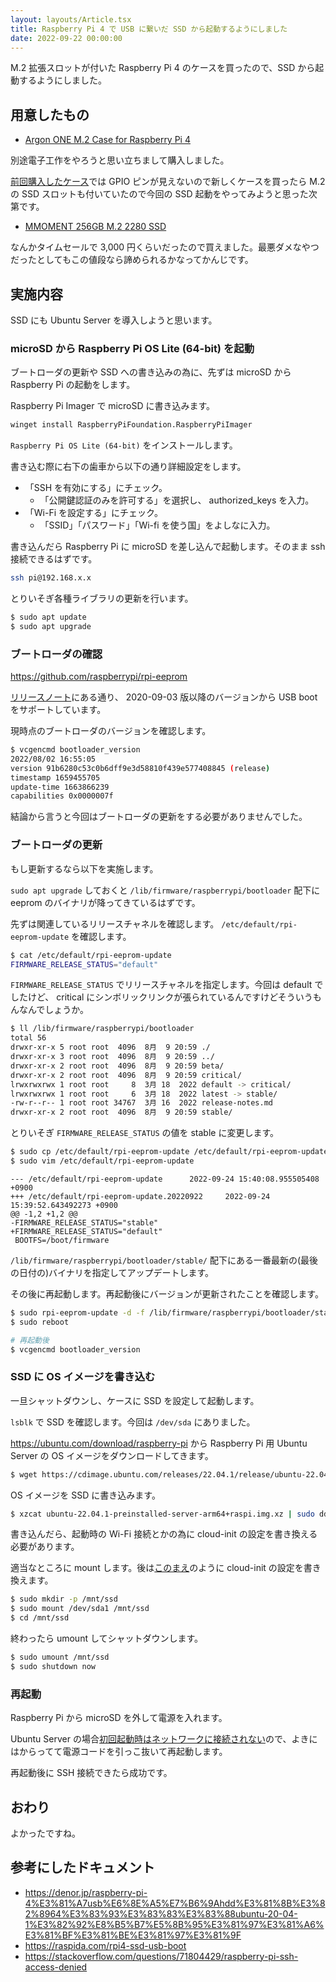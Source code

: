 ```yaml
---
layout: layouts/Article.tsx
title: Raspberry Pi 4 で USB に繋いだ SSD から起動するようにしました
date: 2022-09-22 00:00:00
---
```


M.2 拡張スロットが付いた Raspberry Pi 4 のケースを買ったので、SSD から起動するようにしました。

## 用意したもの

- [Argon ONE M.2 Case for Raspberry Pi 4](https://www.argon40.com/products/argon-one-m-2-case-for-raspberry-pi-4)

別途電子工作をやろうと思い立ちまして購入しました。

[前回購入したケース](https://flirc.tv/products/flirc-raspberrypi4-silver?variant=43085036454120)では GPIO ピンが見えないので新しくケースを買ったら M.2 の SSD スロットも付いていたので今回の SSD 起動をやってみようと思った次第です。

- [MMOMENT 256GB M.2 2280 SSD](https://www.amazon.co.jp/gp/product/B09W2Q1BXH)

なんかタイムセールで 3,000 円くらいだったので買えました。最悪ダメなやつだったとしてもこの値段なら諦められるかなってかんじです。

## 実施内容

SSD にも Ubuntu Server を導入しようと思います。

### microSD から Raspberry Pi OS Lite (64-bit) を起動

ブートローダの更新や SSD への書き込みの為に、先ずは microSD から Raspberry Pi の起動をします。

Raspberry Pi Imager で microSD に書き込みます。

```bash
winget install RaspberryPiFoundation.RaspberryPiImager
```

`Raspberry Pi OS Lite (64-bit)` をインストールします。

書き込む際に右下の歯車から以下の通り詳細設定をします。

- 「SSH を有効にする」にチェック。
  - 「公開鍵認証のみを許可する」を選択し、 authorized_keys を入力。
- 「Wi-Fi を設定する」にチェック。
  - 「SSID」「パスワード」「Wi-fi を使う国」をよしなに入力。

書き込んだら Raspberry Pi に microSD を差し込んで起動します。そのまま ssh 接続できるはずです。

```bash
ssh pi@192.168.x.x
```

とりいそぎ各種ライブラリの更新を行います。

```bash
$ sudo apt update
$ sudo apt upgrade
```

### ブートローダの確認

<https://github.com/raspberrypi/rpi-eeprom>

[リリースノート](https://github.com/raspberrypi/rpi-eeprom/blob/master/firmware/release-notes.md#2020-09-14-promote-the-2020-09-03-release-to-be-the-default-eeprom-images)にある通り、
2020-09-03 版以降のバージョンから USB boot をサポートしています。

現時点のブートローダのバージョンを確認します。

```bash
$ vcgencmd bootloader_version
2022/08/02 16:55:05
version 91b6280c53c0b6dff9e3d58810f439e577408845 (release)
timestamp 1659455705
update-time 1663866239
capabilities 0x0000007f
```

結論から言うと今回はブートローダの更新をする必要がありませんでした。

### ブートローダの更新

もし更新するなら以下を実施します。

`sudo apt upgrade` しておくと `/lib/firmware/raspberrypi/bootloader` 配下に eeprom
のバイナリが降ってきているはずです。

先ずは関連しているリリースチャネルを確認します。 `/etc/default/rpi-eeprom-update` を確認します。

```bash
$ cat /etc/default/rpi-eeprom-update
FIRMWARE_RELEASE_STATUS="default"
```

`FIRMWARE_RELEASE_STATUS` でリリースチャネルを指定します。今回は default でしたけど、 critical
にシンボリックリンクが張られているんですけどそういうもんなんでしょうか。

```bash
$ ll /lib/firmware/raspberrypi/bootloader
total 56
drwxr-xr-x 5 root root  4096  8月  9 20:59 ./
drwxr-xr-x 3 root root  4096  8月  9 20:59 ../
drwxr-xr-x 2 root root  4096  8月  9 20:59 beta/
drwxr-xr-x 2 root root  4096  8月  9 20:59 critical/
lrwxrwxrwx 1 root root     8  3月 18  2022 default -> critical/
lrwxrwxrwx 1 root root     6  3月 18  2022 latest -> stable/
-rw-r--r-- 1 root root 34767  3月 16  2022 release-notes.md
drwxr-xr-x 2 root root  4096  8月  9 20:59 stable/
```

とりいそぎ `FIRMWARE_RELEASE_STATUS` の値を stable に変更します。

```bash
$ sudo cp /etc/default/rpi-eeprom-update /etc/default/rpi-eeprom-update.20220922
$ sudo vim /etc/default/rpi-eeprom-update
```

```diff:rpi-eeprom-update
--- /etc/default/rpi-eeprom-update      2022-09-24 15:40:08.955505408 +0900
+++ /etc/default/rpi-eeprom-update.20220922     2022-09-24 15:39:52.643492273 +0900
@@ -1,2 +1,2 @@
-FIRMWARE_RELEASE_STATUS="stable"
+FIRMWARE_RELEASE_STATUS="default"
 BOOTFS=/boot/firmware
```

`/lib/firmware/raspberrypi/bootloader/stable/`
配下にある一番最新の(最後の日付の)バイナリを指定してアップデートします。

その後に再起動します。再起動後にバージョンが更新されたことを確認します。

```bash
$ sudo rpi-eeprom-update -d -f /lib/firmware/raspberrypi/bootloader/stable/pieeprom-2022-03-10.bin
$ sudo reboot

# 再起動後
$ vcgencmd bootloader_version
```

### SSD に OS イメージを書き込む

一旦シャットダウンし、ケースに SSD を設定して起動します。

`lsblk` で SSD を確認します。今回は `/dev/sda` にありました。

<https://ubuntu.com/download/raspberry-pi> から Raspberry Pi 用 Ubuntu Server の OS
イメージをダウンロードしてきます。

```bash
$ wget https://cdimage.ubuntu.com/releases/22.04.1/release/ubuntu-22.04.1-preinstalled-server-arm64+raspi.img.xz
```

OS イメージを SSD に書き込みます。

```bash
$ xzcat ubuntu-22.04.1-preinstalled-server-arm64+raspi.img.xz | sudo dd bs=4M of=/dev/sda
```

書き込んだら、起動時の Wi-Fi 接続とかの為に cloud-init の設定を書き換える必要があります。

適当なところに mount します。後は[このまえ](/articles/20210503-raspberry-pi)のように cloud-init
の設定を書き換えます。

```bash
$ sudo mkdir -p /mnt/ssd
$ sudo mount /dev/sda1 /mnt/ssd
$ cd /mnt/ssd
```

終わったら umount してシャットダウンします。

```bash
$ sudo umount /mnt/ssd
$ sudo shutdown now
```

### 再起動

Raspberry Pi から microSD を外して電源を入れます。

Ubuntu Server の場合[初回起動時はネットワークに接続されない](https://ubuntu.com/tutorials/how-to-install-ubuntu-on-your-raspberry-pi#3-wifi-or-ethernet)ので、よきにはからってて電源コードを引っこ抜いて再起動します。

再起動後に SSH 接続できたら成功です。

## おわり

よかったですね。

## 参考にしたドキュメント

- <https://denor.jp/raspberry-pi-4%E3%81%A7usb%E6%8E%A5%E7%B6%9Ahdd%E3%81%8B%E3%82%8964%E3%83%93%E3%83%83%E3%83%88ubuntu-20-04-1%E3%82%92%E8%B5%B7%E5%8B%95%E3%81%97%E3%81%A6%E3%81%BF%E3%81%BE%E3%81%97%E3%81%9F>
- <https://raspida.com/rpi4-ssd-usb-boot>
- <https://stackoverflow.com/questions/71804429/raspberry-pi-ssh-access-denied>
